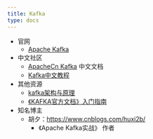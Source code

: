 ```yaml
---
title: Kafka
type: docs
---
```


- 官网
  - [Apache Kafka](https://kafka.apache.org/)
- 中文社区
  - [ApacheCn Kafka](http://kafka.apachecn.org/) 中文文档
  - [Kafka中文教程](https://www.orchome.com/kafka/index)
- 其他资源
  - [kafka架构与原理](http://www.raincent.com/content-85-10956-1.html)
  - [《KAFKA官方文档》入门指南](http://ifeve.com/kafka-1/)
- 知名博主
  - 胡夕：https://www.cnblogs.com/huxi2b/
    - 《Apache Kafka实战》 作者

